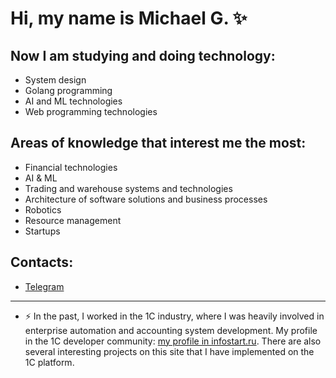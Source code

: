 # Hi, my name is Michael G. ✨ 

## Now I am studying and doing technology:
* System design
* Golang programming
* AI and ML technologies
* Web programming technologies

## Areas of knowledge that interest me the most:
* Financial technologies
* AI & ML
* Trading and warehouse systems and technologies
* Architecture of software solutions and business processes
* Robotics
* Resource management
* Startups
  
## Contacts:
* [Telegram](https://t.me/Federico_manchinini)

---
* ⚡ In the past, I worked in the 1C industry, where I was heavily involved in enterprise automation and accounting system development. My profile in the 1C developer community: [my profile in infostart.ru](https://infostart.ru/profile/481012). There are also several interesting projects on this site that I have implemented on the 1C platform.


<!--
**idalgo-2021/idalgo-2021** is a ✨ _special_ ✨ repository because its `README.md` (this file) appears on your GitHub profile.

Here are some ideas to get you started:

- 🔭 I’m currently working on ...
- 🌱 I’m currently learning ...
- 👯 I’m looking to collaborate on ...
- 🤔 I’m looking for help with ...
- 💬 Ask me about ...
- 📫 How to reach me: ...
- 😄 Pronouns: ...
- ⚡ Fun fact: ...
-->
